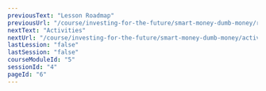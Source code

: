 ```yaml
---
previousText: "Lesson Roadmap"
previousUrl: "/course/investing-for-the-future/smart-money-dumb-money/roadmap"
nextText: "Activities"
nextUrl: "/course/investing-for-the-future/smart-money-dumb-money/activities"
lastLession: "false"
lastSession: "false"
courseModuleId: "5"
sessionId: "4"
pageId: "6"
---
```



<sparkle-animation-player src="./animation/m4l1.js" composition="6F53CC10F2C81940927BA93AF8372292"></sparkle-animation-player>